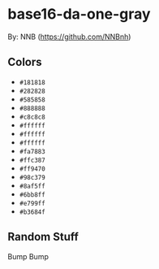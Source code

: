 # base16-da-one-gray

By: NNB (https://github.com/NNBnh)

## Colors

* `#181818`
* `#282828`
* `#585858`
* `#888888`
* `#c8c8c8`
* `#ffffff`
* `#ffffff`
* `#ffffff`
* `#fa7883`
* `#ffc387`
* `#ff9470`
* `#98c379`
* `#8af5ff`
* `#6bb8ff`
* `#e799ff`
* `#b3684f`

## Random Stuff

Bump
Bump

